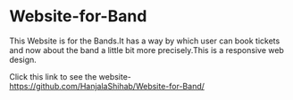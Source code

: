 # Website-for-Band

This Website is for the Bands.It has a way by which user can book tickets and now about the band a little bit more precisely.This is a responsive web design.

Click this link to see the website- https://github.com/HanjalaShihab/Website-for-Band/

